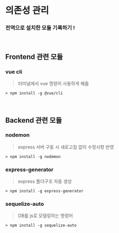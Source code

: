# 의존성 관리

### 전역으로 설치한 모듈 기록하기 !

<br>

## Frontend 관련 모듈

### vue cli 
> 터미널에서 vue 명령어 사용하게 해줌
```
> npm install -g @vue/cli
```

<br>

## Backend 관련 모듈

### nodemon
> express 서버 구동 시 새로고침 없이 수정사항 반영
```
> npm install -g nodemon
```

### express-generator
> express 폴더구조 자동 생성
```
> npm install -g express-generator
```

### sequelize-auto
> DB를 js로 모델링하는 명령어
```
> npm install -g sequelize-auto
```





